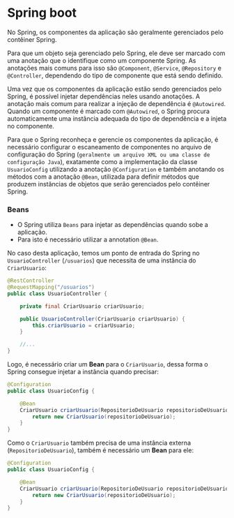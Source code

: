 # Spring boot

No Spring, os componentes da aplicação são geralmente gerenciados pelo contêiner Spring.

Para que um objeto seja gerenciado pelo Spring, ele deve ser marcado com uma anotação que o identifique como um componente Spring.
As anotações mais comuns para isso são `@Component`, `@Service`, `@Repository` e `@Controller`, 
dependendo do tipo de componente que está sendo definido.

Uma vez que os componentes da aplicação estão sendo gerenciados pelo Spring, é possível injetar dependências neles usando anotações. 
A anotação mais comum para realizar a injeção de dependência é `@Autowired`. 
Quando um componente é marcado com `@Autowired`, o Spring procura automaticamente uma instância adequada do tipo de dependência e a injeta no componente.

Para que o Spring reconheça e gerencie os componentes da aplicação, é necessário configurar o escaneamento de componentes no arquivo 
de configuração do Spring (`geralmente um arquivo XML ou uma classe de configuração Java`), exatamente como a implementação da classe 
`UsuarioConfig` utilizando a anotação `@Configuration` e também anotando os métodos com a anotação `@Bean`, utilizada para definir 
métodos que produzem instâncias de objetos que serão gerenciados pelo contêiner Spring.

### Beans

* O Spring utiliza `Beans` para injetar as dependências quando sobe a aplicação.
* Para isto é necessário utilizar a annotation `@Bean`.

No caso desta aplicação, temos um ponto de entrada do Spring no `UsuarioController` (`/usuarios`)
que necessita de uma instância do `CriarUsuario`:

```java
@RestController
@RequestMapping("/usuarios")
public class UsuarioController {

    private final CriarUsuario criarUsuario;

    public UsuarioController(CriarUsuario criarUsuario) {
        this.criarUsuario = criarUsuario;
    }

    //...
}
```
Logo, é necessário criar um **Bean** para o `CriarUsuario`, dessa forma o Spring consegue injetar a instância quando precisar:

```java
@Configuration
public class UsuarioConfig {

    @Bean
    CriarUsuario criarUsuario(RepositorioDeUsuario repositorioDeUsuario) {
        return new CriarUsuario(repositorioDeUsuario);
    }
}
```

Como o `CriarUsuario` também precisa de uma instância externa (`RepositorioDeUsuario`), também é necessário um **Bean** para ele:

```java
@Configuration
public class UsuarioConfig {

    @Bean
    CriarUsuario criarUsuario(RepositorioDeUsuario repositorioDeUsuario) {
        return new CriarUsuario(repositorioDeUsuario);
    }
}
```